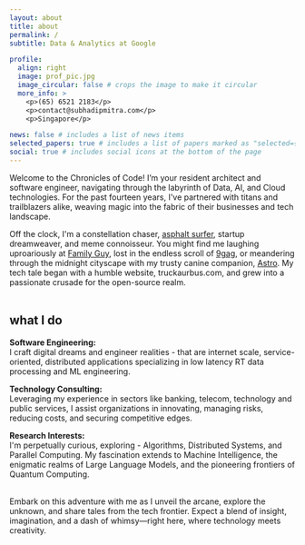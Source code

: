```yaml
---
layout: about
title: about
permalink: /
subtitle: Data & Analytics at Google

profile:
  align: right
  image: prof_pic.jpg
  image_circular: false # crops the image to make it circular
  more_info: >
    <p>(65) 6521 2183</p>
    <p>contact@subhadipmitra.com</p>
    <p>Singapore</p>

news: false # includes a list of news items
selected_papers: true # includes a list of papers marked as "selected={true}"
social: true # includes social icons at the bottom of the page
---
```

Welcome to the Chronicles of Code! I’m your resident architect and software engineer, navigating through the labyrinth of Data, AI, and Cloud technologies. For the past fourteen years, I've partnered with titans and trailblazers alike, weaving magic into the fabric of their businesses and tech landscape.

Off the clock, I'm a constellation chaser, [asphalt surfer](https://youtu.be/hepFlpCdTgU?si=hCVeZfF1x5xmOKUe&t=82), startup dreamweaver, and meme connoisseur. You might find me laughing uproariously at [Family Guy](https://youtu.be/y1CotE1_Q4M?si=-PbJel0rtajfQPAW&t=68), lost in the endless scroll of [9gag](https://9gag.com/), or meandering through the midnight cityscape with my trusty canine companion, [Astro](assets/img/astro.jpg). My tech tale began with a humble website, truckaurbus.com, and grew into a passionate crusade for the open-source realm.
<br />
<br />

## what I do

**Software Engineering:**  
I craft digital dreams and engineer realities - that are internet scale, service-oriented, distributed applications specializing in low latency RT data processing and ML engineering.
<br />

**Technology Consulting:**  
Leveraging my experience in sectors like banking, telecom, technology and public services, I assist organizations in innovating, managing risks, reducing costs, and securing competitive edges.
<br />

**Research Interests:**  
I'm perpetually curious, exploring - Algorithms, Distributed Systems, and Parallel Computing. My fascination extends to Machine Intelligence, the enigmatic realms of Large Language Models, and the pioneering frontiers of Quantum Computing.
<br />
<br />

Embark on this adventure with me as I unveil the arcane, explore the unknown, and share tales from the tech frontier. Expect a blend of insight, imagination, and a dash of whimsy—right here, where technology meets creativity.
<br />
<br />

